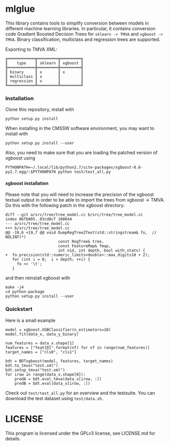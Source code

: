 # mlglue

This library contains tools to simplify conversion between models in different machine learning libraries.
In particular, it contains conversion code Gradient Boosted Decision Trees for `sklearn -> TMVA` and `xgboost -> TMVA`.
Binary classification, multiclass and regression trees are supported.

Exporting to TMVA XML:
~~~
╔════════════╦═════════╦═════════╗
║    type    ║ sklearn ║ xgboost ║
╠════════════╬═════════╬═════════╣
║ binary     ║ x       ║ x       ║
║ multiclass ║ x       ║         ║
║ regression ║ x       ║         ║
╚════════════╩═════════╩═════════╝
~~~

### Installation

Clone this repository, install with
~~~
python setup.py install
~~~

When installing in the CMSSW software environment, you may want to install with
~~~
python setup.py install --user
~~~
Also, you need to make sure that you are loading the patched version of xgboost using
~~~
PYTHONPATH=~/.local/lib/python2.7/site-packages/xgboost-0.6-py2.7.egg/:$PYTHONPATH python test/test_all.py
~~~

#### xgboost installation
Please note that you will need to increase the precision of the xgboost textual output in order to be able to import the trees from xgboost -> TMVA. Do this with the following patch in the xgboost directory:
~~~
diff --git a/src/tree/tree_model.cc b/src/tree/tree_model.cc
index 06fb005..03cd8cf 100644
--- a/src/tree/tree_model.cc
+++ b/src/tree/tree_model.cc
@@ -19,6 +19,7 @@ void DumpRegTree2Text(std::stringstream& fo,  // NOLINT(*)
                       const RegTree& tree,
                       const FeatureMap& fmap,
                       int nid, int depth, bool with_stats) {
+  fo.precision(std::numeric_limits<double>::max_digits10 + 2);
   for (int i = 0;  i < depth; ++i) {
     fo << '\t';
   }
~~~
and then reinstall xgboost with
~~~
make -j4
cd python-package
python setup.py install --user
~~~

### Quickstart

Here is a small example
~~~
model = xgboost.XGBClassifier(n_estimators=10)
model.fit(data_x, data_y_binary)

num_features = data_x.shape[1]
features = ["feat{0}".format(nf) for nf in range(num_features)]
target_names = ["cls0", "cls1"]

bdt = BDTxgboost(model, features, target_names)
bdt.to_tmva("test.xml")
bdt.setup_tmva("test.xml")
for irow in range(data_x.shape[0]):
    predA = bdt.eval_tmva(data_x[irow, :])
    predB = bdt.eval(data_x[irow, :])
~~~

Check out `test/test_all.py` for an overview and the testsuite. You can download the test dataset using `test/data.sh`.

# LICENSE

This program is licensed under the GPLv3 license, see LICENSE.md for details.

